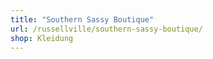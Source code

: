 ```yaml
---
title: "Southern Sassy Boutique"
url: /russellville/southern-sassy-boutique/
shop: Kleidung
---
```


